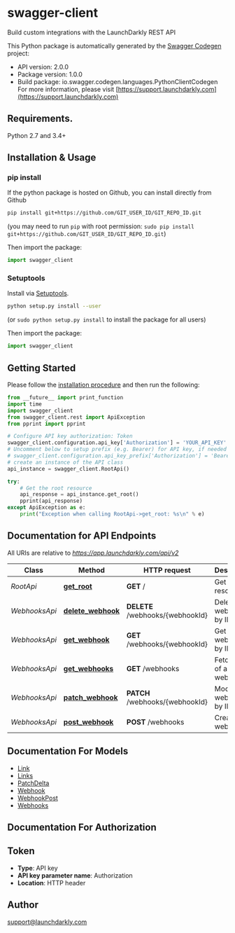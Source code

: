 # swagger-client
Build custom integrations with the LaunchDarkly REST API

This Python package is automatically generated by the [Swagger Codegen](https://github.com/swagger-api/swagger-codegen) project:

- API version: 2.0.0
- Package version: 1.0.0
- Build package: io.swagger.codegen.languages.PythonClientCodegen
For more information, please visit [https://support.launchdarkly.com](https://support.launchdarkly.com)

## Requirements.

Python 2.7 and 3.4+

## Installation & Usage
### pip install

If the python package is hosted on Github, you can install directly from Github

```sh
pip install git+https://github.com/GIT_USER_ID/GIT_REPO_ID.git
```
(you may need to run `pip` with root permission: `sudo pip install git+https://github.com/GIT_USER_ID/GIT_REPO_ID.git`)

Then import the package:
```python
import swagger_client 
```

### Setuptools

Install via [Setuptools](http://pypi.python.org/pypi/setuptools).

```sh
python setup.py install --user
```
(or `sudo python setup.py install` to install the package for all users)

Then import the package:
```python
import swagger_client
```

## Getting Started

Please follow the [installation procedure](#installation--usage) and then run the following:

```python
from __future__ import print_function
import time
import swagger_client
from swagger_client.rest import ApiException
from pprint import pprint

# Configure API key authorization: Token
swagger_client.configuration.api_key['Authorization'] = 'YOUR_API_KEY'
# Uncomment below to setup prefix (e.g. Bearer) for API key, if needed
# swagger_client.configuration.api_key_prefix['Authorization'] = 'Bearer'
# create an instance of the API class
api_instance = swagger_client.RootApi()

try:
    # Get the root resource
    api_response = api_instance.get_root()
    pprint(api_response)
except ApiException as e:
    print("Exception when calling RootApi->get_root: %s\n" % e)

```

## Documentation for API Endpoints

All URIs are relative to *https://app.launchdarkly.com/api/v2*

Class | Method | HTTP request | Description
------------ | ------------- | ------------- | -------------
*RootApi* | [**get_root**](docs/RootApi.md#get_root) | **GET** / | Get the root resource
*WebhooksApi* | [**delete_webhook**](docs/WebhooksApi.md#delete_webhook) | **DELETE** /webhooks/{webhookId} | Delete a webhook by ID
*WebhooksApi* | [**get_webhook**](docs/WebhooksApi.md#get_webhook) | **GET** /webhooks/{webhookId} | Get a webhook by ID
*WebhooksApi* | [**get_webhooks**](docs/WebhooksApi.md#get_webhooks) | **GET** /webhooks | Fetch a list of all webhooks
*WebhooksApi* | [**patch_webhook**](docs/WebhooksApi.md#patch_webhook) | **PATCH** /webhooks/{webhookId} | Modify a webhook by ID
*WebhooksApi* | [**post_webhook**](docs/WebhooksApi.md#post_webhook) | **POST** /webhooks | Create a webhook


## Documentation For Models

 - [Link](docs/Link.md)
 - [Links](docs/Links.md)
 - [PatchDelta](docs/PatchDelta.md)
 - [Webhook](docs/Webhook.md)
 - [WebhookPost](docs/WebhookPost.md)
 - [Webhooks](docs/Webhooks.md)


## Documentation For Authorization


## Token

- **Type**: API key
- **API key parameter name**: Authorization
- **Location**: HTTP header


## Author

support@launchdarkly.com

